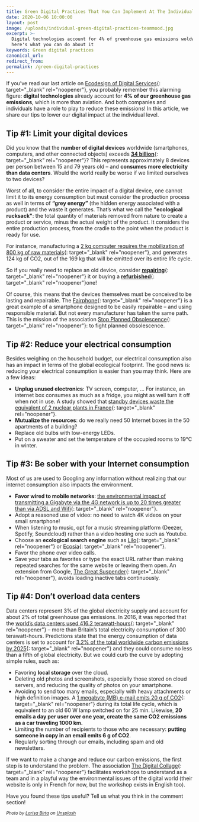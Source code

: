 ```yaml
---
title: Green Digital Practices That You Can Implement At The Individual Level
date: 2020-10-06 10:00:00
layout: post
image: /uploads/individual-green-digital-practices-teammood.jpg
excerpt: >-
  Digital technologies account for 4% of greenhouse gas emissions woldwide -
  here's what you can do about it
keywords: Green digital practices
canonical_url:
redirect_from:
permalink: /green-digital-practices
---
```


If you’ve read our last article on [Ecodesign of Digital Services](https://blog.teammood.com/ecodesign-digital-services){: target="_blank" rel="noopener"}, you probably remember this alarming figure: **digital technologies** already account for **4% of our greenhouse gas emissions**, which is more than aviation. And both companies and individuals have a role to play to reduce these emissions\! In this article, we share our tips to lower our digital impact at the individual level.&nbsp;

## **Tip \#1: Limit your digital devices**

Did you know that the **number of digital devices** worldwide (smartphones, computers, and other connected objects) exceeds [**34 billion**](https://www.businessinsider.in/34-billion-devices-will-be-connected-to-the-internet-by-2020/articleshow/50662345.cms){: target="_blank" rel="noopener"}? This represents approximately 8 devices per person between 15 and 79 years old – and **consumes more electricity than data centers**. Would the world really be worse if we limited ourselves to two devices?

Worst of all, to consider the entire impact of a digital device, one cannot limit it to its energy consumption but must consider the production process as well in terms of **“grey energy”** (the hidden energy associated with a product) and the waste it generates. That’s what we call the **"ecological rucksack"**\: the total quantity of materials removed from nature to create a product or service, minus the actual weight of the product. It considers the entire production process, from the cradle to the point when the product is ready for use.

For instance, manufacturing a [2 kg computer requires the mobilization of 800 kg of raw materials](https://www.bilans-ges.ademe.fr/documentation/UPLOAD_DOC_FR/index.htm?ordinateurs_et_equuipements_pe.htm){: target="_blank" rel="noopener"}, and generates 124 kg of CO2, out of the 169 kg that will be emitted over its entire life cycle.

So if you really need to replace an old device, consider [**repairing**](https://repaircafe.org/en/){: target="_blank" rel="noopener"} it or buying a [**refurbished**](https://www.backmarket.com/){: target="_blank" rel="noopener"}one\!

Of course, this means that the devices themselves must be conceived to be lasting and repairable. The [Fairphone](https://www.fairphone.com/){: target="_blank" rel="noopener"} is a great example of a smartphone designed to be easily repairable – and using responsible material. But not every manufacturer has taken the same path. This is the mission of the association [Stop Planned Obsolescence](https://www.stopobsolescence.org/){: target="_blank" rel="noopener"}\: to fight planned obsolescence.

## **Tip \#2: Reduce your electrical consumption**

Besides weighing on the household budget, our electrical consumption also has an impact in terms of the global ecological footprint. The good news is: reducing your electrical consumption is easier than you may think. Here are a few ideas:&nbsp;

* **Unplug unused electronics**\: TV screen, computer, … For instance, an internet box consumes as much as a fridge, you might as well turn it off when not in use. A study showed that [standby devices waste the equivalent of 2 nuclear plants in France](https://www.latribune.fr/entreprises-finance/industrie/energie-environnement/20130710trib000775040/les-francais-gaspillent-l-equivalent-de-deux-centrales-nucleaires-avec-des-appareils-en-veille.html){: target="_blank" rel="noopener"}.&nbsp;
* **Mutualize the resources**\: do we really need 50 Internet boxes in the 50 apartments of a building?
* Replace old bulbs with low-energy LEDs.
* Put on a sweater and set the temperature of the occupied rooms to 19&deg;C in winter.

## **Tip \#3: Be sober with your Internet consumption**

Most of us are used to Googling any information without realizing that our internet consumption also impacts the environment.&nbsp;

* **Favor wired to mobile networks**\: [the environmental impact of transmitting a Gigabyte via the 4G network is up to 20 times greater than via ADSL and Wifi](https://www.clubic.com/energie-renouvelable/actualite-874143-empreinte-carbone-numerique-fibre-optique-4g-extreme.html){: target="_blank" rel="noopener"}.
* Adopt a reasoned use of video: no need to watch 4K videos on your small smartphone\!&nbsp;
* When listening to music, opt for a music streaming platform (Deezer, Spotify, Soundcloud) rather than a video hosting one such as Youtube.
* Choose an **ecological search engine** such as [Lilo](http://lilo.org/){: target="_blank" rel="noopener"} or [Ecosia](https://www.ecosia.org/?c=en){: target="_blank" rel="noopener"}.&nbsp;
* Favor the phone over video calls.
* Save your tabs as favorites or type the exact URL rather than making repeated searches for the same website or leaving them open. An extension from Google, [The Great Suspender](https://chrome.google.com/webstore/detail/the-great-suspender/klbibkeccnjlkjkiokjodocebajanakg){: target="_blank" rel="noopener"}, avoids loading inactive tabs continuously.

## **Tip \#4: Don’t overload data centers**

Data centers represent 3% of the global electricity supply and account for about 2% of total greenhouse gas emissions. In 2016, it was reported that the [world’s data centers used 416.2 terawatt-hours](https://www.independent.co.uk/environment/global-warming-data-centres-consume-three-times-much-energy-next-decade-experts-warn-a6830086.html){: target="_blank" rel="noopener"} – more than Britain’s total electricity consumption of 300 terawatt-hours. Predictions state that the energy consumption of data centers is set to account for [3\.2% of the total worldwide carbon emissions by 2025](https://www.theguardian.com/environment/2017/dec/11/tsunami-of-data-could-consume-fifth-global-electricity-by-2025){: target="_blank" rel="noopener"} and they could consume no less than a fifth of global electricity. But we could curb the curve by adopting simple rules, such as:

* Favoring **local storage** over the cloud.
* Deleting old photos and screenshots, especially those stored on cloud servers, and reducing the quality of photos on your smartphone.
* Avoiding to send too many emails, especially with heavy attachments or high definition images. A [1 megabyte (MB) e-mail emits 20 g of CO2](https://www.energuide.be/en/questions-answers/do-i-emit-co2-when-i-surf-the-internet/69/){: target="_blank" rel="noopener"} during its total life cycle, which is equivalent to an old 60 W lamp switched on for 25 min. Likewise, **20 emails a day per user over one year, create the same CO2 emissions as a car traveling 1000 km.**
* Limiting the number of recipients to those who are necessary: **putting someone in copy in an email emits 6 g of CO2**.
* Regularly sorting through our emails, including spam and old newsletters.

If we want to make a change and reduce our carbon emissions, the first step is to understand the problem. The association [The Digital Collage](https://www.fresquedunumerique.org/){: target="_blank" rel="noopener"} facilitates workshops to understand as a team and in a playful way the environmental issues of the digital world (their website is only in French for now, but the workshop exists in English too).

Have you found these tips useful? Tell us what you think in the comment section\!

*<small><em>Photo by&nbsp;</em><a href="https://unsplash.com/@larisabirta?utm_source=unsplash&amp;utm_medium=referral&amp;utm_content=creditCopyText"><em>Larisa Birta</em></a> <em>on&nbsp;</em><a target="_blank" rel="noopener" href="https://unsplash.com/?utm_source=unsplash&amp;utm_medium=referral&amp;utm_content=creditCopyText"><em>Unsplash</em></a></small>*